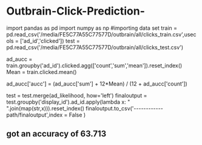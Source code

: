 # Outbrain-Click-Prediction-


import pandas as pd
import numpy as np
#importing data set
train = pd.read_csv('/media/FE5C77A55C77577D/outbrain/all/clicks_train.csv',usecols = ['ad_id','clicked'])
test = pd.read_csv('/media/FE5C77A55C77577D/outbrain/all/clicks_test.csv')


ad_aucc = train.groupby('ad_id').clicked.agg(['count','sum','mean']).reset_index()
Mean = train.clicked.mean()

ad_aucc['aucc'] = (ad_aucc['sum'] + 12*Mean) / (12 + ad_aucc['count'])


test = test.merge(ad_likelihood, how='left')
finaloutput = test.groupby('display_id').ad_id.apply(lambda x: " ".join(map(str,x))).reset_index()
finaloutput.to_csv('------------path/finaloutput',index = False )


## got an accuracy of 63.713

